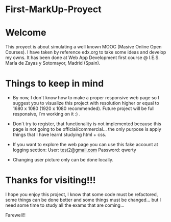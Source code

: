 # First-MarkUp-Proyect
# Welcome
This proyect is about simulating a well known MOOC (Masive Online Open Courses).
I have taken by reference edx.org to take some ideas and develop my owns.
It has been done at Web App Development first course @ I.E.S. María de Zayas y Sotomayor, Madrid (Spain).

# Things to keep in mind
- By now, I don´t know how to make a proper responsive web page so I suggest you to visualize this project with resolution higher or equal to 1680 x 1080 (1920 x 1080 recommended).
Future project will be full responsive, I´m working on it :) .

- Don´t try to register, that functionality is not implemented because this page is not going to be official/commercial... the only purpose is apply things that I have learnt studying html + css.

- If you want to explore the web page you can use this fake account at logging section:
User: test2@gmail.com
Password: qwerty

- Changing user picture only can be done locally.


# Thanks for visiting!!!
I hope you enjoy this project, I know that some code must be refactored, some things can be done better and some things must be changed... but I need some time to study all the exams that are coming...

Farewell!!


